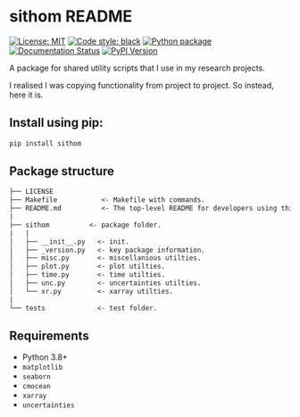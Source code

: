 # sithom README

<a href="hhttps://opensource.org/licenses/MIT"><img alt="License: MIT" src="https://img.shields.io/badge/License-MIT-blue.svg"></a>
<a href="https://github.com/psf/black"><img alt="Code style: black" src="https://img.shields.io/badge/code%20style-black-000000.svg"></a>
<a href="https://github.com/sdat2/sithom/actions/workflows/python-package.yml"><img alt="Python package" src="https://github.com/sdat2/sithom/actions/workflows/python-package.yml/badge.svg"></a>
<a href="https://sithom.readthedocs.io/en/latest/MAIN_README.html"><img alt="Documentation Status" src="https://readthedocs.org/projects/sithom/badge/?version=latest"></a>
<a href="https://badge.fury.io/py/sithom"><img alt="PyPI Version" src="https://badge.fury.io/py/sithom.svg"></a>

A package for shared utility scripts that I use in my research projects.

I realised I was copying functionality from project to project. So instead, here it is.

## Install using pip:

```bash
pip install sithom
```

## Package structure

```txt
├── LICENSE
├── Makefile           <- Makefile with commands.
├── README.md          <- The top-level README for developers using this project.
|
├── sithom          <- package folder.
|   |
│   ├── __init__.py   <- init.
│   ├── _version.py   <- key package information.
│   ├── misc.py       <- miscellanious utilties.
│   ├── plot.py       <- plot utilties.
│   ├── time.py       <- time utilties.
│   ├── unc.py        <- uncertainties utilties.
│   └── xr.py         <- xarray utilties.
|
└── tests             <- test folder.

```

## Requirements

- Python 3.8+
- `matplotlib`
- `seaborn`
- `cmocean`
- `xarray`
- `uncertainties`
